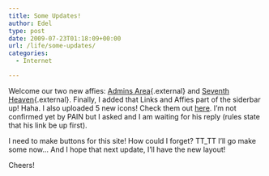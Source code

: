 ```yaml
---
title: Some Updates!
author: Edel
type: post
date: 2009-07-23T01:18:09+00:00
url: /life/some-updates/
categories:
  - Internet

---
```

Welcome our two new affies: [Admins Area][1]{.external} and [Seventh Heaven][2]{.external}. Finally, I added that Links and Affies part of the siderbar up! Haha. I also uploaded 5 new icons! Check them out [here][3]. I&#8217;m not confirmed yet by PAIN but I asked and I am waiting for his reply (rules state that his link be up first).

I need to make buttons for this site! How could I forget? TT_TT I&#8217;ll go make some now&#8230; And I hope that next update, I&#8217;ll have the new layout!

Cheers!

<ol class="footnote">
</ol>

 [1]: http://www.adminsarea.net
 [2]: http://www.seventh-heaven.forummotion.com
 [3]: #